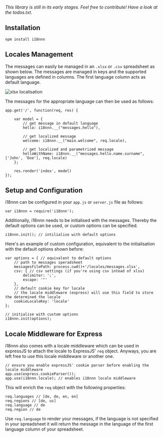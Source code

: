 *This library is still in its early stages. Feel free to contribute! Have a look at the todos.txt.*


## Installation

    npm install i18nnn


## Locales Management

The messages can easily be managed in an <code>.xlsx</code> or <code>.csv</code> spreadsheet as
shown below. The messages are managed in keys and the supported languages are defined in columns.
The first language column acts as default language.

![xlsx localisation](https://raw.github.com/ndrizza/i18nnn/master/i18n.png)

The messages for the appropriate language can then be used as follows:

    app.get('/', function(req, res) {
    
        var model = {
            // get message in default language
            hello: i18nnn.__("messages.hello"),
    
            // get localized message
            welcome: i18nnn.__("main.welcome", req.locale),
    
            // get localized and parametrized message
            helloWithName: i18nnn.__("messages.hello.name.surname", ['John', 'Doe'], req.locale)
        };
    
        res.render('index', model)
    });


## Setup and Configuration

i18nnn can be configured in your <code>app.js</code> or <code>server.js</code> file as follows:

    var i18nnn = require('i18nnn');

Additionally, i18nnn needs to be initialised with the messages. Thereby the default options can be
used, or custom options can be specified.

    i18nnn.init(); // intilialise with default options

Here's an example of custom configuration, equivalent to the initialisation with the default
options shown before:

    var options = { // equivalent to default options
        // path to messages speradsheet
        messagesFilePath: process.cwd()+'/locales/messages.xlsx',
        csv: { // csv settings (if you're using csv intead of xlsx)
            delimiter: ';',
            escape: '"'
        },
        // default cookie key for locale
        // the locale middleware (express) will use this field to store the determined the locale
        cookieLocaleKey: 'locale'
    };

    // initialise with custom uptions
    i18nnn.init(options);


## Locale Middleware for Express

i18nnn also comes with a locale middleware which can be used in expressJS to attach the locale to ExpressJS' <code>req</code> object. Anyways, you are left free to use this locale middleware or another one.

    // ensure you enable expressJS' cookie parser before enabling the locale middleware
    app.use(express.cookieParser());
    app.use(i18nnn.locale); // enables i18nnn locale middleware

This will enrich the <code>req</code> object with the following properties:

    req.languages // [de, de, en, en]
    req.regions // [de, us]
    req.language // de
    req.region // de

Use <code>req.language</code> to render your messages, if the language is not specified in your
spreadsheet it will return the message in the language of the first language column of your spreadsheet.
